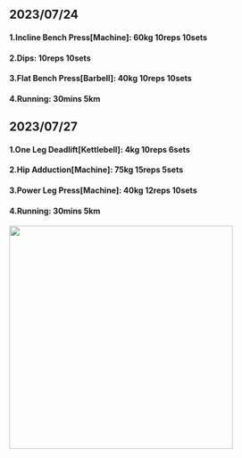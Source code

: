 ## 2023/07/24
#### 1.Incline Bench Press\[Machine\]: 60kg 10reps 10sets
#### 2.Dips: 10reps 10sets
#### 3.Flat Bench Press\[Barbell\]: 40kg 10reps 10sets
#### 4.Running: 30mins 5km

## 2023/07/27
#### 1.One Leg Deadlift\[Kettlebell\]: 4kg 10reps 6sets
#### 2.Hip Adduction\[Machine\]: 75kg 15reps 5sets
#### 3.Power Leg Press\[Machine\]: 40kg 12reps 10sets
#### 4.Running: 30mins 5km


<img src='../_resources/__098.png' width='400px' />
